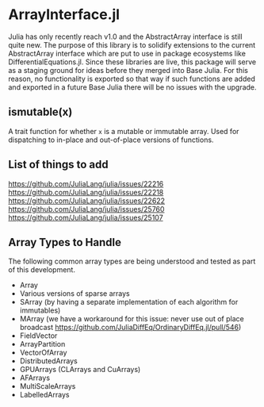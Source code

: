 # ArrayInterface.jl

Julia has only recently reach v1.0 and the AbstractArray interface is still
quite new. The purpose of this library is to solidify extensions to the current
AbstractArray interface which are put to use in package ecosystems like
DifferentialEquations.jl. Since these libraries are live, this package will
serve as a staging ground for ideas before they merged into Base Julia. For this
reason, no functionality is exported so that way if such functions are added
and exported in a future Base Julia there will be no issues with the upgrade.

## ismutable(x)

A trait function for whether `x` is a mutable or immutable array. Used for
dispatching to in-place and out-of-place versions of functions.

## List of things to add

https://github.com/JuliaLang/julia/issues/22216
https://github.com/JuliaLang/julia/issues/22218
https://github.com/JuliaLang/julia/issues/22622
https://github.com/JuliaLang/julia/issues/25760
https://github.com/JuliaLang/julia/issues/25107

## Array Types to Handle

The following common array types are being understood and tested as part of this
development.

- Array
- Various versions of sparse arrays
- SArray (by having a separate implementation of each algorithm for immutables)
- MArray (we have a workaround for this issue: never use out of place broadcast https://github.com/JuliaDiffEq/OrdinaryDiffEq.jl/pull/546)
- FieldVector
- ArrayPartition
- VectorOfArray
- DistributedArrays
- GPUArrays (CLArrays and CuArrays)
- AFArrays
- MultiScaleArrays
- LabelledArrays
